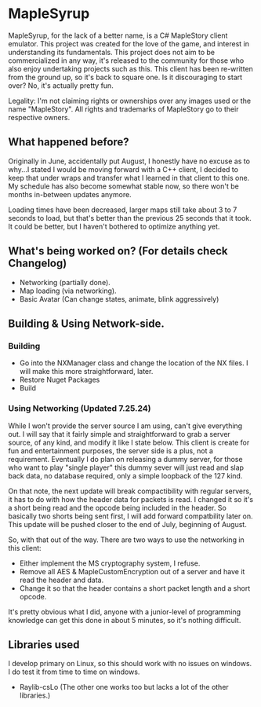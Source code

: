 # MapleSyrup
MapleSyrup, for the lack of a better name, is a C# MapleStory client emulator. 
This project was created for the love of the game, and interest in understanding its fundamentals. 
This project does not aim to be commercialized in any way, it's released to the community for those who also 
enjoy undertaking projects such as this. This client has been re-written from the ground up, so it's back to 
square one. Is it discouraging to start over? No, it's actually pretty fun. 
 
Legality: I'm not claiming rights or ownerships over any images used or the name "MapleStory".
All rights and trademarks of MapleStory go to their respective owners. 

## What happened before?
Originally in June, accidentally put August, I honestly have no excuse as to why...I stated I would be moving 
forward with a C++ client, I decided to keep that under wraps and transfer what I learned in that client to 
this one. My schedule has also become somewhat stable now, so there won't be months in-between updates anymore.

Loading times have been decreased, larger maps still take about 3 to 7 seconds to load, but that's better than 
the previous 25 seconds that it took. It could be better, but I haven't bothered to optimize anything yet.

## What's being worked on? (For details check Changelog)
- Networking (partially done).
- Map loading (via networking).
- Basic Avatar (Can change states, animate, blink aggressively)

## Building & Using Network-side.
### Building
- Go into the NXManager class and change the location of the NX files. I will make this more straightforward,
later.
- Restore Nuget Packages
- Build

### Using Networking (Updated 7.25.24)
While I won't provide the server source I am using, can't give everything out. I will say that
it fairly simple and straightforward to grab a server source, of any kind, and modify it like I state
below. This client is create for fun and entertainment purposes, the server side is a plus, not a
requirement. Eventually I do plan on releasing a dummy server, for those who want to play "single player"
this dummy sever will just read and slap back data, no database required, only a simple loopback
of the 127 kind. 

On that note, the next update will break compactibility with regular servers, it has to do with 
how the header data for packets is read. I changed it so it's a short being read and the opcode
being included in the header. So basically two shorts being sent first, I will add forward 
compatbility later on. This update will be pushed closer to the end of July, beginning of August.

So, with that out of the way. There are two ways to use the networking in this client:
- Either implement the MS cryptography system, I refuse.
- Remove all AES & MapleCustomEncryption out of a server and have it read the header and data.
- Change it so that the header contains a short packet length and a short opcode.

It's pretty obvious what I did, anyone with a junior-level of programming knowledge can get this done in about 5 minutes, so it's nothing difficult.

## Libraries used
I develop primary on Linux, so this should work with no issues on windows. I do test it from time to time on windows.
- Raylib-csLo (The other one works too but lacks a lot of the other libraries.)
